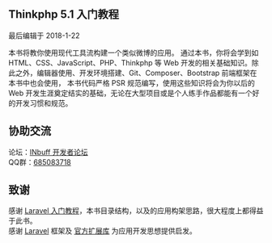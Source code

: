 <div class="card card-cascade my-5">
    <div class="view gradient-card-header indigo">
        <h2 class="h2-responsive">Thinkphp 5.1 入门教程</h2>
        <p>最后编辑于 2018-1-22</p>
    </div>
    <div class="card-body">
        <p class="card-text">本书将教你使用现代工具流构建一个类似微博的应用。 通过本书，你将会学到如 HTML、CSS、JavaScript、PHP、Thinkphp 等 Web 开发的相关基础知识。除此之外，编辑器使用、开发环境搭建、Git、Composer、Bootstrap 前端框架在本书中也会使用， 本书代码严格 PSR 规范编写，使用这些知识将会为你以后的 Web 开发生涯奠定结实的基础，无论在大型项目或是个人练手作品都能有一个好的开发习惯和规范。</p>
    </div>
</div>

<div class="card card-cascade my-5">
    <div class="view gradient-card-header indigo">
        <h2 class="h2-responsive">协助交流</h2>
    </div>
    <div class="card-body">
        <p class="card-text">
            论坛：<a href="https://dev.inbuff.cn/forums" target="_black" rel="noopener noreferrer">INbuff 开发者论坛</a>
            <br>
            QQ群：<a href="https://shang.qq.com/wpa/qunwpa?idkey=dec8e7ee2f7c5cef3acc975f66379b3751e29df5dc3d15537fb14f2265028387" target="_black" rel="noopener noreferrer">685083718</a>
        </p>
    </div>
</div>

<div class="card card-cascade my-5">
    <div class="view gradient-card-header indigo">
        <h2 class="h2-responsive">致谢</h2>
    </div>
    <div class="card-body">
        <p class="card-text">
            感谢 <a href="https://laravel-china.org/courses/laravel-essential-training-5.5" target="_black" rel="noopener noreferrer">Laravel 入门教程</a>，本书目录结构，以及的应用构架思路，很大程度上都得益于此书。
            <br>
            感谢 <a href="https://laravel.com/" target="_black">Laravel</a> 框架及 <a href="https://github.com/laravel/laravel" target="_black" rel="noopener noreferrer">官方扩展库</a> 为应用开发思想提供启发。
        </p>
    </div>
</div>


